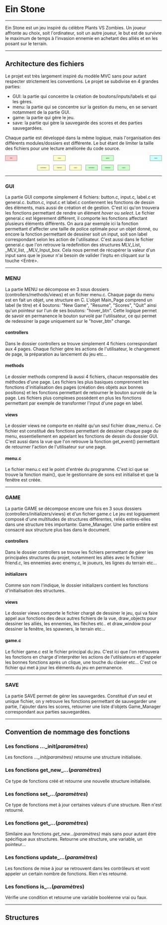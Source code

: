 # Ein Stone
***
Ein Stone est un jeu inspiré du célèbre Plants VS Zombies. Un joueur affronte au choix, soit l'ordinateur, soit un autre joueur, le but est de survivre le maximum de temps à l'invasion ennemie en achetant des alliés et en les posant sur le terrain.


----------------------------------------------------------------------------------------------------------


## Architecture des fichiers
Le projet est très largement inspiré du modèle MVC sans pour autant respecter strictement les conventions.
Le projet se subdivise en 4 grandes parties:
* GUI: la partie qui concentre la création de boutons/inputs/labels et qui les gères.
* menu: la partie qui se concentre sur la gestion du menu, en se servant notamment de la partie GUI.
* game: la partie qui gère le jeu.
* save: la partie qui gère la sauvegarde des scores et des parties sauvegardées.

Chaque partie est développé dans la même logique, mais l'organisation des différents modules/dossiers est différente. Le but étant de limiter la taille des fichiers pour une lecture améliorée du code source.

<img src="resources/folder_archi.png"
     alt="Image représentant l'organisation des dossiers."
     style="text-align: center;" />

-----------------------------

### GUI
La partie GUI comporte simplement 4 fichiers: button.c, input.c, label.c et general.c.
button.c, input.c et label.c contiennent les fonctions de dessin des éléments, mais aussi de création et de gestion.
C'est ici qu'on trouvera les fonctions permettant de rendre un élément *hover* ou *select*.
Le fichier general.c est légerement différent, il comporte les fonctions affectant plusieurs éléments différents. On aura par exemple ici la fonction permettant d'affecter une taille de police optimale pour un objet donné, ou encore la fonction permettant de dessiner soit un input, soit son label correspondant selon les action de l'utilisateur.
C'est aussi dans le fichier general.c que l'on retrouve la redefinition des structures MLV_List, _MLV_list, _MLV_Input_box. Cela nous permet de récupérer la valeur d'un input sans que le joueur n'ai besoin de valider l'inptu en cliquant sur la touche <Entré>.

-----------------------------

### MENU
La partie MENU se décompose en 3 sous dossiers (controllers/methods/views) et un fichier menu.c.
Chaque page du menu est en fait un objet, une structure en C.
L'objet Main_Page comprend un label (le titre) et 4 boutons: "New Game", "Resume", "Scores", "Quit" ainsi qu'un pointeur sur l'un de ses boutons: "hover_btn".
Cette logique permet de savoir en permanence le bouton survolé par l'utilisateur, ce qui permet de redessiner la page uniquement sur le "hover_btn" change.

#### controllers
Dans le dossier controllers se trouve simplement 4 fichiers correspondant aux 4 pages. Chaque fichier gère les actions de l'utilisateur, le changement de page, la préparation au lancement du jeu etc...

#### methods
Le dossier methods comprend là aussi 4 fichiers, chacun responsable des méthodes d'une page.
Les fichiers les plus basiques comprennent les fonctions d'initialisation des pages (création des objets aux bonnes positions) et les fonctions permettant de retourner le bouton survolé de la page.
Les fichiers plus complexes possèdent en plus les fonctions permettant par exemple de transformer l'input d'une page en label.

#### views
Le dossier views ne comporte en réalité qu'un seul fichier draw_menu.c. Ce fichier est constitué des fonctions permettant de dessiner chaque page du menu, essentiellement en appelant les fonctions de dessin du dossier GUI.
C'est aussi dans la vue que l'on retrouve la fonction get_event() permettant de retourner l'action de l'utilisateur sur une page.

#### menu.c
Le fichier menu.c est le point d'entrée du programme. C'est ici que se trouve la fonction main(), que le gestionnaire de sons est initialisé et que la fenêtre est créée.

-----------------------------

### GAME
La partie GAME se décompose encore une fois en 3 sous dossiers (controllers/initializers/views) et d'un fichier game.c
Le jeu est logiquement composé d'une multitudes de structures différentes, reliés entres-elles dans une structure très importante: Game_Manager.
Une partie entière est consacré aux structure plus bas dans le document.

#### controllers
Dans le dossier controllers se trouve les fichiers permettant de gérer les principales structures du projet, notamment les alliés avec le fichier friend.c, les ennemies avec enemy.c, le joueurs, les lignes du terrain etc...

#### initializers
Comme son nom l'indique, le dossier initializers contient les fonctions d'initialisation des structures.

#### views
Le dossier views comporte le fichier chargé de dessiner le jeu, qui va faire appel aux fonctions des deux autres fichiers de la vue, draw_objects pour dessiner les alliés, les ennemies, les flèches etc.. et draw_window pour dessiner la fenêtre, les spawners, le terrain etc...

#### game.c
Le fichier game.c est le fichier principal du jeu. C'est ici que l'on retrouvera les fonctions en charge d'interpréter les actions de l'utilsiateurs et d'appeler les bonnes fonctions après un clique, une touche du clavier etc...
C'est ce fichier qui met à jour les éléments du jeu en permanence.

-----------------------------

### SAVE
La partie SAVE permet de gérer les sauvegardes.
Constitué d'un seul et unique fichier, on y retrouve les fonctions permettant de sauvegarder une partie, l'ajouter dans les scores, retourner une liste d'objets Game_Manager correspondant aux parties sauvegardées.


----------------------------------------------------------------------------------------------------------


## Convention de nommage des fonctions

### Les fonctions *...*_init(*paramètres*)
Les fonctions *..._init(paramètres)* retourne une structure initialisée.

### Les fonctions get_new_*...*(*paramètres*)
Ce type de fonctions créé et retourne une nouvelle structure initialisée.

### Les fonctions set_*...*(*paramètres*)
Ce type de fonctions met à jour certaines valeurs d'une structure. Rien n'est retourné.

### Les fonctions get_*...*(*paramètres*)
Similaire aux fonctions *get_new...(paramètres)* mais sans pour autant être spécifique aux structures. Retourne une structure, une variable, un pointeur...

### Les fonctions update_*...*(*paramètres*)
Les fonctions de mise à jour se retrouvent dans les contrôleurs et vont appeler un certain nombre de fonctions. Rien n'es retourné.

### Les fonctions is_*...*(*paramètres*)
Vérifie une condition et retourne une variable booléenne vrai ou faux.


----------------------------------------------------------------------------------------------------------


## Structures